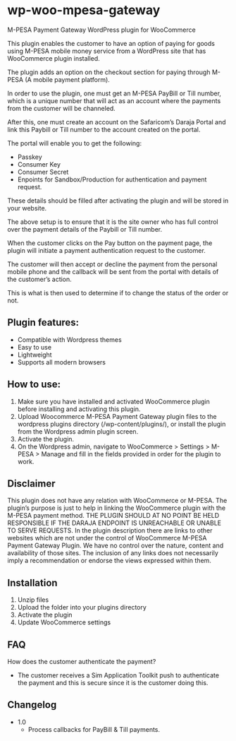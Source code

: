 # wp-woo-mpesa-gateway

M-PESA Payment Gateway WordPress plugin for WooCommerce

This plugin enables the customer to have an option of paying for goods using M-PESA mobile money service from a WordPress site that has WooCommerce plugin installed.

The plugin adds an option on the checkout section for paying through M-PESA (A mobile payment platform).

In order to use the plugin, one must get an M-PESA PayBill or Till number, which is a unique number that will act as an account where the payments from the customer will be channeled.

After this, one must create an account on the Safaricom’s Daraja Portal and link this Paybill or Till number to the account created on the portal.

The portal will enable you to get the following:

- Passkey
- Consumer Key
- Consumer Secret
- Enpoints for Sandbox/Production for authentication and payment request.

These details should be filled after activating the plugin and will be stored in your website.

The above setup is to ensure that it is the site owner who has full control over the payment details of the Paybill or Till number.

When the customer clicks on the Pay button on the payment page, the plugin will initiate a payment authentication request to the customer.

The customer will then accept or decline the payment from the personal mobile phone and the callback will be sent from the portal with details of the customer’s action.

This is what is then used to determine if to change the status of the order or not.

## Plugin features:

- Compatible with Wordpress themes
- Easy to use
- Lightweight
- Supports all modern browsers

## How to use:

1. Make sure you have installed and activated WooCommerce plugin before installing and activating this plugin.
2. Upload Woocommerce M-PESA Payment Gateway plugin files to the wordpress plugins directory (/wp-content/plugins/), or install the plugin from the Wordpress admin plugin screen.
3. Activate the plugin.
4. On the Wordpress admin, navigate to WooCommerce > Settings > M-PESA > Manage and fill in the fields provided in order for the plugin to work.

## Disclaimer

This plugin does not have any relation with WooCommerce or M-PESA.
The plugin’s purpose is just to help in linking the WooCommerce plugin with the M-PESA payment method.
THE PLUGIN SHOULD AT NO POINT BE HELD RESPONSIBLE IF THE DARAJA ENDPOINT IS UNREACHABLE OR UNABLE TO SERVE REQUESTS.
In the plugin description there are links to other websites which are not under the control of WooCommerce M-PESA Payment Gateway Plugin. We have no control over the nature, content and availability of those sites. The inclusion of any links does not necessarily imply a recommendation or endorse the views expressed within them.

## Installation

1. Unzip files
2. Upload the folder into your plugins directory
3. Activate the plugin
4. Update WooCommerce settings

## FAQ

How does the customer authenticate the payment?

- The customer receives a Sim Application Toolkit push to authenticate the payment and this is secure since it is the customer doing this.

## Changelog

- 1.0
  - Process callbacks for PayBill & Till payments.
